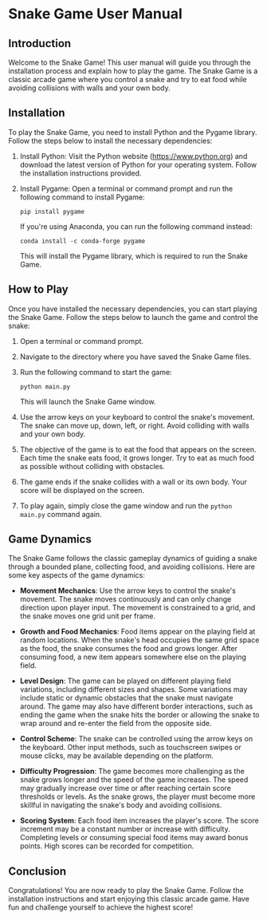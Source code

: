 # Snake Game User Manual

## Introduction

Welcome to the Snake Game! This user manual will guide you through the installation process and explain how to play the game. The Snake Game is a classic arcade game where you control a snake and try to eat food while avoiding collisions with walls and your own body.

## Installation

To play the Snake Game, you need to install Python and the Pygame library. Follow the steps below to install the necessary dependencies:

1. Install Python: Visit the Python website (https://www.python.org) and download the latest version of Python for your operating system. Follow the installation instructions provided.

2. Install Pygame: Open a terminal or command prompt and run the following command to install Pygame:

   ```
   pip install pygame
   ```

   If you're using Anaconda, you can run the following command instead:

   ```
   conda install -c conda-forge pygame
   ```

   This will install the Pygame library, which is required to run the Snake Game.

## How to Play

Once you have installed the necessary dependencies, you can start playing the Snake Game. Follow the steps below to launch the game and control the snake:

1. Open a terminal or command prompt.

2. Navigate to the directory where you have saved the Snake Game files.

3. Run the following command to start the game:

   ```
   python main.py
   ```

   This will launch the Snake Game window.

4. Use the arrow keys on your keyboard to control the snake's movement. The snake can move up, down, left, or right. Avoid colliding with walls and your own body.

5. The objective of the game is to eat the food that appears on the screen. Each time the snake eats food, it grows longer. Try to eat as much food as possible without colliding with obstacles.

6. The game ends if the snake collides with a wall or its own body. Your score will be displayed on the screen.

7. To play again, simply close the game window and run the `python main.py` command again.

## Game Dynamics

The Snake Game follows the classic gameplay dynamics of guiding a snake through a bounded plane, collecting food, and avoiding collisions. Here are some key aspects of the game dynamics:

- **Movement Mechanics**: Use the arrow keys to control the snake's movement. The snake moves continuously and can only change direction upon player input. The movement is constrained to a grid, and the snake moves one grid unit per frame.

- **Growth and Food Mechanics**: Food items appear on the playing field at random locations. When the snake's head occupies the same grid space as the food, the snake consumes the food and grows longer. After consuming food, a new item appears somewhere else on the playing field.

- **Level Design**: The game can be played on different playing field variations, including different sizes and shapes. Some variations may include static or dynamic obstacles that the snake must navigate around. The game may also have different border interactions, such as ending the game when the snake hits the border or allowing the snake to wrap around and re-enter the field from the opposite side.

- **Control Scheme**: The snake can be controlled using the arrow keys on the keyboard. Other input methods, such as touchscreen swipes or mouse clicks, may be available depending on the platform.

- **Difficulty Progression**: The game becomes more challenging as the snake grows longer and the speed of the game increases. The speed may gradually increase over time or after reaching certain score thresholds or levels. As the snake grows, the player must become more skillful in navigating the snake's body and avoiding collisions.

- **Scoring System**: Each food item increases the player's score. The score increment may be a constant number or increase with difficulty. Completing levels or consuming special food items may award bonus points. High scores can be recorded for competition.

## Conclusion

Congratulations! You are now ready to play the Snake Game. Follow the installation instructions and start enjoying this classic arcade game. Have fun and challenge yourself to achieve the highest score!
